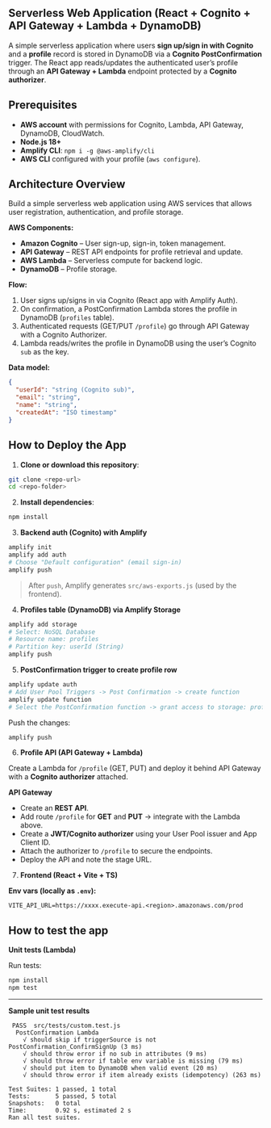 ## Serverless Web Application (React + Cognito + API Gateway + Lambda + DynamoDB)

A simple serverless application where users **sign up/sign in with Cognito** and a **profile** record is stored in DynamoDB via a **Cognito PostConfirmation** trigger. The React app reads/updates the authenticated user’s profile through an **API Gateway + Lambda** endpoint protected by a **Cognito authorizer**.

## Prerequisites

- **AWS account** with permissions for Cognito, Lambda, API Gateway, DynamoDB, CloudWatch.
- **Node.js 18+**
- **Amplify CLI**: `npm i -g @aws-amplify/cli`
- **AWS CLI** configured with your profile (`aws configure`).

## Architecture Overview

Build a simple serverless web application using AWS services that allows user registration, authentication, and profile storage.

**AWS Components:**

- **Amazon Cognito** – User sign-up, sign-in, token management.
- **API Gateway** – REST API endpoints for profile retrieval and update.
- **AWS Lambda** – Serverless compute for backend logic.
- **DynamoDB** – Profile storage.

**Flow:**

1. User signs up/signs in via Cognito (React app with Amplify Auth).
2. On confirmation, a PostConfirmation Lambda stores the profile in DynamoDB (`profiles` table).
3. Authenticated requests (GET/PUT `/profile`) go through API Gateway with a Cognito Authorizer.
4. Lambda reads/writes the profile in DynamoDB using the user’s Cognito `sub` as the key.

**Data model:**

```json
{
  "userId": "string (Cognito sub)",
  "email": "string",
  "name": "string",
  "createdAt": "ISO timestamp"
}
```

## How to Deploy the App


1. **Clone or download this repository**:

```bash
git clone <repo-url>
cd <repo-folder>
```

2. **Install dependencies**:

```bash
npm install
```

3. **Backend auth (Cognito) with Amplify**
```bash
amplify init
amplify add auth 
# Choose "Default configuration" (email sign-in)
amplify push
```

> After `push`, Amplify generates `src/aws-exports.js` (used by the frontend).

4. **Profiles table (DynamoDB) via Amplify Storage**
```bash
amplify add storage
# Select: NoSQL Database
# Resource name: profiles
# Partition key: userId (String)
amplify push
```

5. **PostConfirmation trigger to create profile row**
```bash
amplify update auth 
# Add User Pool Triggers -> Post Confirmation -> create function
amplify update function 
# Select the PostConfirmation function -> grant access to storage: profiles (read/write)
```

Push the changes:
```bash
amplify push
```

6. **Profile API (API Gateway + Lambda)**

Create a Lambda for `/profile` (GET, PUT) and deploy it behind API Gateway with a **Cognito authorizer** attached.

**API Gateway**
- Create an **REST API**.
- Add route `/profile` for **GET** and **PUT** -> integrate with the Lambda above.
- Create a **JWT/Cognito authorizer** using your User Pool issuer and App Client ID.
- Attach the authorizer to `/profile` to secure the endpoints.
- Deploy the API and note the stage URL.

7. **Frontend (React + Vite + TS)**

**Env vars (locally as `.env`):**
```
VITE_API_URL=https://xxxx.execute-api.<region>.amazonaws.com/prod
```

## How to test the app

**Unit tests (Lambda)**

Run tests:
```bash
npm install
npm test
```

---

**Sample unit test results**

```
 PASS  src/tests/custom.test.js
  PostConfirmation Lambda
    √ should skip if triggerSource is not PostConfirmation_ConfirmSignUp (3 ms)                                                                                       
    √ should throw error if no sub in attributes (9 ms)                                                                                                               
    √ should throw error if table env variable is missing (79 ms)                                                                                                     
    √ should put item to DynamoDB when valid event (20 ms)                                                                                                            
    √ should throw error if item already exists (idempotency) (263 ms)

Test Suites: 1 passed, 1 total
Tests:       5 passed, 5 total
Snapshots:   0 total
Time:        0.92 s, estimated 2 s
Ran all test suites.
```